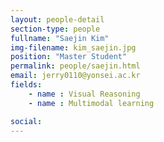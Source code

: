 ```yaml
---
layout: people-detail
section-type: people
fullname: "Saejin Kim"
img-filename: kim_saejin.jpg
position: "Master Student"
permalink: people/saejin.html
email: jerry0110@yonsei.ac.kr
fields:
    - name : Visual Reasoning
    - name : Multimodal learning

social:
---
```

